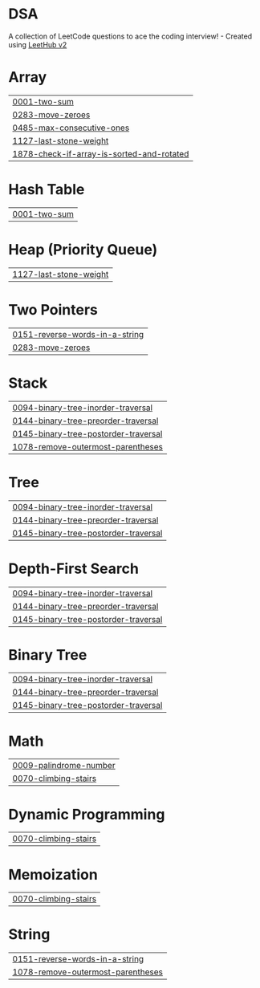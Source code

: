 # DSA
A collection of LeetCode questions to ace the coding interview! - Created using [LeetHub v2](https://github.com/arunbhardwaj/LeetHub-2.0)


# Array
|  |
| ------- |
| [0001-two-sum](https://github.com/Arpitha-004/DSA/tree/master/0001-two-sum) |
| [0283-move-zeroes](https://github.com/Arpitha-004/DSA/tree/master/0283-move-zeroes) |
| [0485-max-consecutive-ones](https://github.com/Arpitha-004/DSA/tree/master/0485-max-consecutive-ones) |
| [1127-last-stone-weight](https://github.com/Arpitha-004/DSA/tree/master/1127-last-stone-weight) |
| [1878-check-if-array-is-sorted-and-rotated](https://github.com/Arpitha-004/DSA/tree/master/1878-check-if-array-is-sorted-and-rotated) |
# Hash Table
|  |
| ------- |
| [0001-two-sum](https://github.com/Arpitha-004/DSA/tree/master/0001-two-sum) |
# Heap (Priority Queue)
|  |
| ------- |
| [1127-last-stone-weight](https://github.com/Arpitha-004/DSA/tree/master/1127-last-stone-weight) |
# Two Pointers
|  |
| ------- |
| [0151-reverse-words-in-a-string](https://github.com/Arpitha-004/DSA/tree/master/0151-reverse-words-in-a-string) |
| [0283-move-zeroes](https://github.com/Arpitha-004/DSA/tree/master/0283-move-zeroes) |
# Stack
|  |
| ------- |
| [0094-binary-tree-inorder-traversal](https://github.com/Arpitha-004/DSA/tree/master/0094-binary-tree-inorder-traversal) |
| [0144-binary-tree-preorder-traversal](https://github.com/Arpitha-004/DSA/tree/master/0144-binary-tree-preorder-traversal) |
| [0145-binary-tree-postorder-traversal](https://github.com/Arpitha-004/DSA/tree/master/0145-binary-tree-postorder-traversal) |
| [1078-remove-outermost-parentheses](https://github.com/Arpitha-004/DSA/tree/master/1078-remove-outermost-parentheses) |
# Tree
|  |
| ------- |
| [0094-binary-tree-inorder-traversal](https://github.com/Arpitha-004/DSA/tree/master/0094-binary-tree-inorder-traversal) |
| [0144-binary-tree-preorder-traversal](https://github.com/Arpitha-004/DSA/tree/master/0144-binary-tree-preorder-traversal) |
| [0145-binary-tree-postorder-traversal](https://github.com/Arpitha-004/DSA/tree/master/0145-binary-tree-postorder-traversal) |
# Depth-First Search
|  |
| ------- |
| [0094-binary-tree-inorder-traversal](https://github.com/Arpitha-004/DSA/tree/master/0094-binary-tree-inorder-traversal) |
| [0144-binary-tree-preorder-traversal](https://github.com/Arpitha-004/DSA/tree/master/0144-binary-tree-preorder-traversal) |
| [0145-binary-tree-postorder-traversal](https://github.com/Arpitha-004/DSA/tree/master/0145-binary-tree-postorder-traversal) |
# Binary Tree
|  |
| ------- |
| [0094-binary-tree-inorder-traversal](https://github.com/Arpitha-004/DSA/tree/master/0094-binary-tree-inorder-traversal) |
| [0144-binary-tree-preorder-traversal](https://github.com/Arpitha-004/DSA/tree/master/0144-binary-tree-preorder-traversal) |
| [0145-binary-tree-postorder-traversal](https://github.com/Arpitha-004/DSA/tree/master/0145-binary-tree-postorder-traversal) |
# Math
|  |
| ------- |
| [0009-palindrome-number](https://github.com/Arpitha-004/DSA/tree/master/0009-palindrome-number) |
| [0070-climbing-stairs](https://github.com/Arpitha-004/DSA/tree/master/0070-climbing-stairs) |
# Dynamic Programming
|  |
| ------- |
| [0070-climbing-stairs](https://github.com/Arpitha-004/DSA/tree/master/0070-climbing-stairs) |
# Memoization
|  |
| ------- |
| [0070-climbing-stairs](https://github.com/Arpitha-004/DSA/tree/master/0070-climbing-stairs) |
# String
|  |
| ------- |
| [0151-reverse-words-in-a-string](https://github.com/Arpitha-004/DSA/tree/master/0151-reverse-words-in-a-string) |
| [1078-remove-outermost-parentheses](https://github.com/Arpitha-004/DSA/tree/master/1078-remove-outermost-parentheses) |